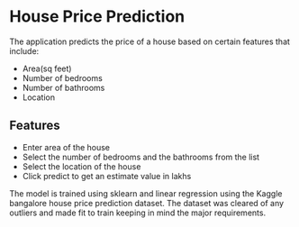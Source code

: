 # House Price Prediction

The application predicts the price of a house based on certain features that include:

- Area(sq feet)
- Number of bedrooms
- Number of bathrooms
- Location

## Features

- Enter area of the house
- Select the number of bedrooms and the bathrooms from the list
- Select the location of the house
- Click predict to get an estimate value in lakhs

The model is trained using sklearn and linear regression using the Kaggle bangalore house price prediction dataset. 
The dataset was cleared of any outliers and made fit to train keeping in mind the major requirements.
